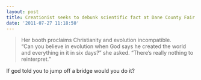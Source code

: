 ```yaml
---
layout: post
title: Creationist seeks to debunk scientific fact at Dane County Fair
date: '2011-07-27 11:18:50'
---
```


> Her booth proclaims Christianity and evolution incompatible.  
> “Can you believe in evolution when God says he created the world and everything in it in six days?” she asked. “There’s really nothing to reinterpret.”

If god told you to jump off a bridge would you do it?

<!--kg-card-end: markdown-->